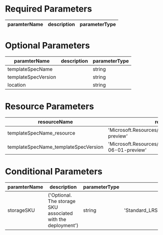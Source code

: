 
# Required Parameters


|paramterName|description|parameterType|
|---|---|---|

# Optional Parameters


|paramterName|description|parameterType|
|---|---|---|
|templateSpecName||string|
|templateSpecVersion||string|
|location||string|

# Resource Parameters


|resourceName|resourceType|resourceVersion|
|---|---|---|
|templateSpecName_resource|'Microsoft.Resources/templateSpecs@2019-06-01-preview'|2019-06-01-preview|
|templateSpecName_templateSpecVersion|'Microsoft.Resources/templateSpecs/versions@2019-06-01-preview'|2019-06-01-preview|

# Conditional Parameters


|paramterName|description|parameterType|allowedValues|
|---|---|---|---|
|storageSKU|('Optional. The storage SKU associated with the deployment')|string|'Standard_LRS','Standard_GRS','Standard_RAGRS','Standard_ZRS','Premium_LRS','Premium_ZRS','Standard_GZRS','Standard_RAGZRS',|
